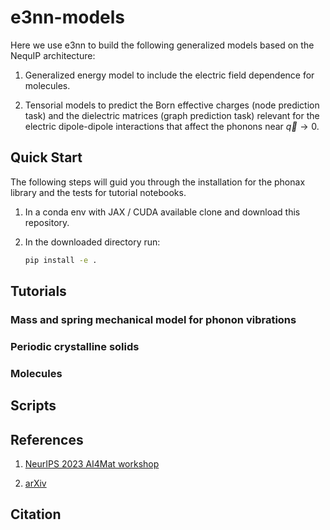 # e3nn-models

Here we use e3nn to build the following generalized models based on the NequIP architecture:

1. Generalized energy model to include the electric field dependence for molecules.

2. Tensorial models to predict the Born effective charges (node prediction task) and the dielectric matrices (graph prediction task) relevant for the electric dipole-dipole interactions that affect the phonons near $\vec{q} \rightarrow 0$.




## Quick Start

The following steps will guid you through the installation for the phonax library and the tests for tutorial notebooks.

1. In a conda env with JAX / CUDA available clone and download this repository.

2. In the downloaded directory run:
    ```bash
    pip install -e .
    ```







## Tutorials

### Mass and spring mechanical model for phonon vibrations


### Periodic crystalline solids


### Molecules


## Scripts




## References

1. [NeurIPS 2023 AI4Mat workshop](https://openreview.net/forum?id=xxyHjer00Y)

2. [arXiv](https://arxiv.org/)

## Citation





